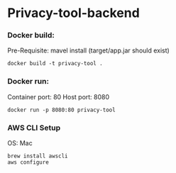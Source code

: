 # Privacy-tool-backend

### Docker build:
Pre-Requisite: mavel install (target/app.jar should exist)
```shell
docker build -t privacy-tool .
```

### Docker run:
Container port: 80
Host port: 8080
```shell
docker run -p 8080:80 privacy-tool
```

### AWS CLI Setup
OS: Mac
```shell
brew install awscli
aws configure
```